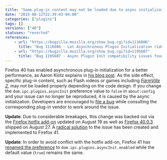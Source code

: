 ```yaml
---
title: "Some plug-in content may not be loaded due to async initialization"
date: "2015-08-12T22:39:43-04:00"
categories: ["plugins"]
tags: []
versions: ["40"]
statuses: "reverted"
references:
    - url: "https://bugzilla.mozilla.org/show_bug.cgi?id=1116806"
      title: "Bug 1116806 - Let Asynchronous Plugin Initialization ride the train"
    - url: "https://bugzilla.mozilla.org/show_bug.cgi?id=1195607"
      title: "Bug 1195607 - Async Plugin Init compatibility issues found on release channel"
---
```

Firefox 40 has enabled asynchronous plug-in initialization for a better performance, as Aaron Klotz explains in [his blog post](http://dblohm7.ca/blog/2014/06/17/asynchronous-plugin-initialization-an-introduction/). As the side effect, specific plug-in content, such as Flash videos or games including [*FarmVille 2*](https://bugzilla.mozilla.org/show_bug.cgi?id=1194958), may not be loaded properly depending on the code design. If you change the `dom.ipc.plugins.asyncInit` preference value to `false` in `about:config` and your issue can no longer be reproduced, it is caused by the async initialization. Developers are encouraged to [file a bug](https://bugzilla.mozilla.org/enter_bug.cgi?product=Core&component=Plug-ins&blocked=1195607) while consulting the corresponding plug-in vendor to work around the issue.

**Update**: Due to considerable breakages, this change was backed out via the [Firefox hotfix add-on](https://bugzilla.mozilla.org/show_bug.cgi?id=1196000) updated on <time datetime="2015-08-19">August 19</time> as well as [Firefox 40.0.3](https://bugzilla.mozilla.org/show_bug.cgi?id=1198590) shipped on <time datetime="2015-08-27">August 27</time>. A [radical solution](https://bugzilla.mozilla.org/show_bug.cgi?id=1194600) to the issue has been created and implemented to Firefox 41.

**Update**: In order to avoid conflict with the hotfix add-on, Firefox 41 has [renamed the preference](https://bugzilla.mozilla.org/show_bug.cgi?id=1200698) to `dom.ipc.plugins.asyncInit.enabled` while the default value (`true`) remains the same.
